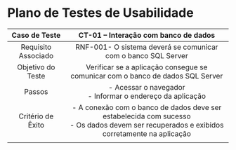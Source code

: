 # Plano de Testes de Usabilidade

| **Caso de Teste**   | **CT-01 – Interação com banco de dados**|
|:---:	|:---:	|
|Requisito Associado   | RNF-001- O sistema deverá se comunicar com o banco SQL Server |
|Objetivo do Teste   | Verificar se a aplicação consegue se comunicar com o banco de dados SQL Server |
|Passos   | - Acessar o navegador <br> - Informar o endereço da aplicação |
|Critério de Êxito | - A conexão com o banco de dados deve ser estabelecida com sucesso <br> - Os dados devem ser recuperados e exibidos corretamente na aplicação <br>
|  	|  	|
